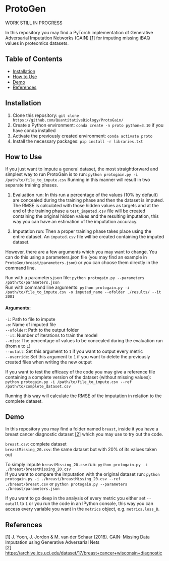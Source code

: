 # ProtoGen
WORK STILL IN PROGRESS

In this repository you may find a PyTorch implementation of Generative Adversarial Imputation Networks (GAIN) [[1]](#1) for imputing missing iBAQ values in proteomics datasets.

## Table of Contents

- [Installation](#installation)
- [How to Use](#usage)
- [Demo](#demo)
- [References](#reference)

## Installation

1. Clone this repository:  `git clone https://github.com/QuantitativeBiology/ProtoGain/`
2. Create a Python environment: `conda create -n proto python=3.10` if you have conda installed
3. Activate the previously created environment: `conda activate proto`
4. Install the necessary packages: `pip install -r libraries.txt`


## How to Use

If you just want to impute a general dataset, the most straightforward and simplest way to run ProtoGain is to run: `python protogain.py -i /path/to/file_to_impute.csv`
Running in this manner will result in two separate training phases.

1) Evaluation run: In this run a percentage of the values (10% by default) are concealed during the training phase and then the dataset is imputed. The RMSE is calculated with those hidden values as targets and at the end of the training phase a `test_imputed.csv` file will be created containing the original hidden values and the resulting imputation, this way you can have an estimation of the imputation accuracy.

2) Imputation run: Then a proper training phase takes place using the entire dataset. An `imputed.csv` file will be created containing the imputed dataset.


However, there are a few arguments which you may want to change. You can do this using a parameters.json file (you may find an example in `ProtoGen/breast/parameters.json`) or you can choose them directly in the command line.

Run with a parameters.json file: `python protogain.py --parameters /path/to/parameters.json`<br>
Run with command line arguments: `python protogain.py -i /path/to/file_to_impute.csv -o imputed_name --ofolder ./results/ --it 2001`

#### Arguments:

`-i`: Path to file to impute<br> 
`-o`: Name of imputed file<br> 
`--ofolder`: Path to the output folder<br> 
`--it`: Number of iterations to train the model<br> 
`--miss`: The percentage of values to be concealed during the evaluation run (from `0` to `1`)<br>
`--outall`: Set this argument to `1` if you want to output every metric<br> 
`--override`: Set this argument to `1` if you want to delete the previously created files when writing the new output<br> 



If you want to test the efficacy of the code you may give a reference file containing a complete version of the dataset (without missing values): `python protogain.py -i /path/to/file_to_impute.csv --ref /path/to/complete_dataset.csv`

Running this way will calculate the RMSE of the imputation in relation to the complete dataset.


## Demo

In this repository you may find a folder named `breast`, inside it you have a breast cancer diagnostic dataset [[2]](#2) which you may use to try out the code.

`breast.csv`: complete dataset<br>
`breastMissing_20.csv`: the same dataset but with 20% of its values taken out


To simply impute `breastMissing_20.csv` run: `python protogain.py -i ./breast/breastMissing_20.csv` <br>
If you want to compare the imputation with the original dataset run: `python protogain.py -i ./breast/breastMissing_20.csv --ref ./breast/breast.csv` or `python protogain.py --parameters ./breast/parameters.json`


If you want to go deep in the analysis of every metric you either set `--outall` to `1` or you run the code in an IPython console, this way you can access every variable you want in the `metrics` object, e.g. `metrics.loss_D`.


## References
<a id="1">[1]</a> 
J. Yoon, J. Jordon & M. van der Schaar (2018). GAIN: Missing Data Imputation using Generative Adversarial Nets <br>
<a id="2">[2]</a> 
https://archive.ics.uci.edu/dataset/17/breast+cancer+wisconsin+diagnostic
